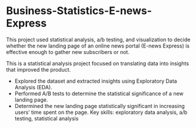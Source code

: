 # Business-Statistics-E-news-Express
This project used statistical analysis, a/b testing, and visualization to decide whether the new landing page of an online news portal (E-news Express) is effective enough to gather new subscribers or not.

This is a statistical analysis project focused on translating data into insights that improved the product.
* Explored the dataset and extracted insights using Exploratory Data Analysis (EDA).
* Performed A/B tests to determine the statistical significance of a new landing page.
* Determined the new landing page statistically significant in increasing users’ time spent on the page.
Key skills: exploratory data analysis, a/b testing, statistical analysis
